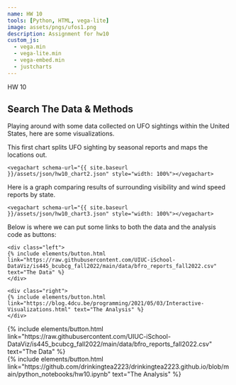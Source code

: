 ```yaml
---
name: HW 10
tools: [Python, HTML, vega-lite]
image: assets/pngs/ufos1.png
description: Assignment for hw10
custom_js:
  - vega.min
  - vega-lite.min
  - vega-embed.min
  - justcharts
---
```


HW 10

## Search The Data & Methods


Playing around with some data collected on UFO sightings within the United States, here are some visualizations.

This first chart splits UFO sighting by seasonal reports and maps the locations out.
```
<vegachart schema-url="{{ site.baseurl }}/assets/json/hw10_chart2.json" style="width: 100%"></vegachart>
```

<vegachart schema-url="{{ site.baseurl }}/assets/json/hw10_chart2.json" style="width: 100%"></vegachart>



Here is a graph comparing results of surrounding visibility and wind speed reports by state.

```
<vegachart schema-url="{{ site.baseurl }}/assets/json/hw10_chart3.json" style="width: 100%"></vegachart>
```

<vegachart schema-url="{{ site.baseurl }}/assets/json/hw10_chart3.json" style="width: 100%"></vegachart>



Below is where we can put some links to both the data and the analysis code as buttons:

```
<div class="left">
{% include elements/button.html link="https://raw.githubusercontent.com/UIUC-iSchool-DataViz/is445_bcubcg_fall2022/main/data/bfro_reports_fall2022.csv" text="The Data" %}
</div>

<div class="right">
{% include elements/button.html link="https://blog.4dcu.be/programming/2021/05/03/Interactive-Visualizations.html" text="The Analysis" %}
</div>
```

<!-- these are written in a combo of html and liquid --> 

<div class="left">
{% include elements/button.html link="https://raw.githubusercontent.com/UIUC-iSchool-DataViz/is445_bcubcg_fall2022/main/data/bfro_reports_fall2022.csv" text="The Data" %}
</div>

<div class="right">
{% include elements/button.html link="https://github.com/drinkingtea2223/drinkingtea2223.github.io/blob/main/python_notebooks/hw10.ipynb" text="The Analysis" %}
</div>

